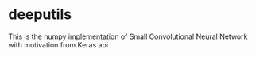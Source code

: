 # deeputils

This is the numpy implementation of Small Convolutional Neural Network with motivation from Keras api

